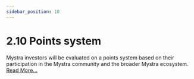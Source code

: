 ```yaml
---
sidebar_position: 10
---
```


# 2.10 Points system

Mystra investors will be evaluated on a points system based on their participation in the Mystra community and the broader Mystra ecosystem. <a href="https://docs.mystra.io/docs/point-system/3.1-Description">Read More...</a>
